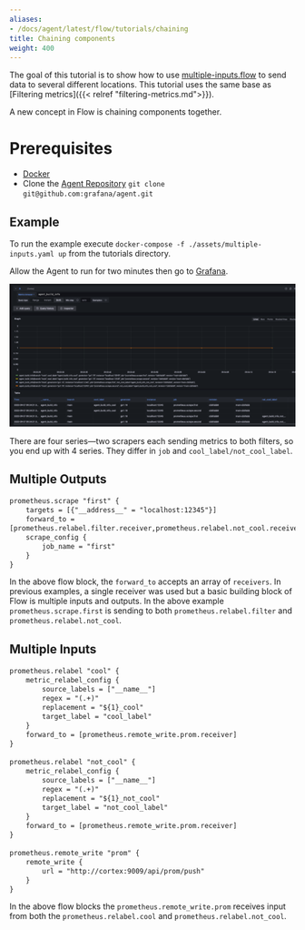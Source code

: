 ```yaml
---
aliases:
- /docs/agent/latest/flow/tutorials/chaining
title: Chaining components
weight: 400
---
```


The goal of this tutorial is to show how to use [multiple-inputs.flow](../assets/flow_configs/multiple-inputs.flow) to send data to several different locations. This tutorial uses the same base as [Filtering metrics]({{< relref "filtering-metrics.md">}}).

A new concept in Flow is chaining components together. 

# Prerequisites

* [Docker](https://www.docker.com/products/docker-desktop)
* Clone the [Agent Repository](https://github.com/grafana/agent) `git clone git@github.com:grafana/agent.git`

## Example

To run the example execute `docker-compose -f ./assets/multiple-inputs.yaml up` from the tutorials directory. 

Allow the Agent to run for two minutes then go to [Grafana](http://localhost:3000/explore?orgId=1&left=%5B%22now-1m%22,%22now%22,%22Cortex%22,%7B%22refId%22:%22A%22,%22instant%22:true,%22range%22:true,%22exemplar%22:false,%22expr%22:%22agent_build_info%22%7D%5D).

![](./assets/multiple.png)

There are four series&mdash;two scrapers each sending metrics to both filters, so you end up with 4 series. They differ in `job` and `cool_label/not_cool_label`.

## Multiple Outputs

```river
prometheus.scrape "first" {
    targets = [{"__address__" = "localhost:12345"}]
    forward_to = [prometheus.relabel.filter.receiver,prometheus.relabel.not_cool.receiver]
    scrape_config {
        job_name = "first"
    }
}
```

In the above flow block, the `forward_to` accepts an array of `receivers`. In previous examples, a single receiver was used but a basic building block of Flow is multiple inputs and outputs. In the above example `prometheus.scrape.first` is sending to both `prometheus.relabel.filter` and `prometheus.relabel.not_cool`. 

## Multiple Inputs

```river
prometheus.relabel "cool" {
    metric_relabel_config {
        source_labels = ["__name__"]
        regex = "(.+)"
        replacement = "${1}_cool"
        target_label = "cool_label"
    }
    forward_to = [prometheus.remote_write.prom.receiver]
}

prometheus.relabel "not_cool" {
    metric_relabel_config {
        source_labels = ["__name__"]
        regex = "(.+)"
        replacement = "${1}_not_cool"
        target_label = "not_cool_label"
    }
    forward_to = [prometheus.remote_write.prom.receiver]
}

prometheus.remote_write "prom" {
    remote_write {
        url = "http://cortex:9009/api/prom/push"
    }
}
```

In the above flow blocks the `prometheus.remote_write.prom` receives input from both the `prometheus.relabel.cool` and `prometheus.relabel.not_cool`. 



